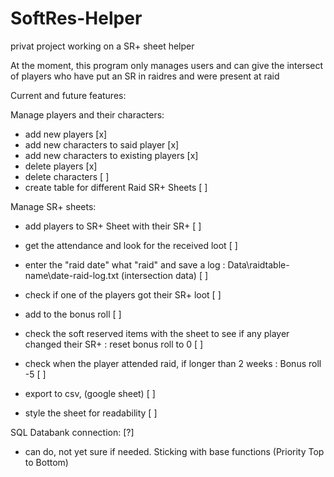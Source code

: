# SoftRes-Helper
privat project working on a SR+ sheet helper

At the moment, this program only manages users and can give the intersect of players
who have put an SR in raidres and were present at raid

Current and future features:

Manage players and their characters:
- add new players [x]
- add new characters to said player [x]
- add new characters to existing players [x]
- delete players [x]
- delete characters [ ]
- create table for different Raid SR+ Sheets [ ]

Manage SR+ sheets:
- add players to SR+ Sheet with their SR+ [ ]
- get the attendance and look for the received loot [ ]
- enter the "raid date" what "raid" and save a log : Data\raidtable-name\date-raid-log.txt (intersection data) [ ]
- check if one of the players got their SR+ loot [ ]
- add to the bonus roll [ ]
- check the soft reserved items with the sheet to see if any player changed their SR+ : reset bonus roll to 0 [ ]
- check when the player attended raid, if longer than 2 weeks : Bonus roll -5 [ ]

- export to csv, (google sheet) [ ]
- style the sheet for readability [ ]

SQL Databank connection: [?]
- can do, not yet sure if needed. Sticking with base functions (Priority Top to Bottom)